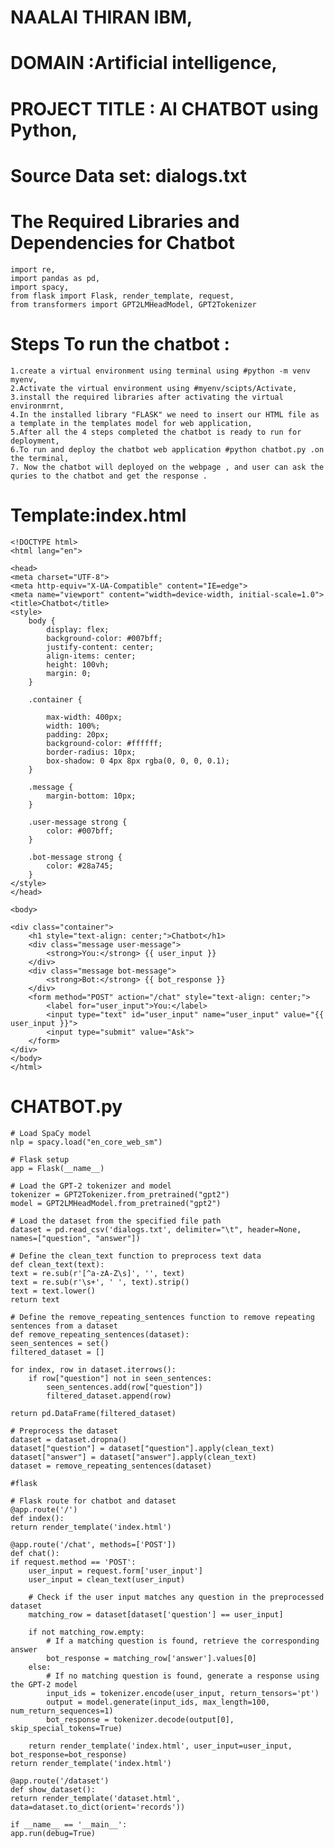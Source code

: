 # NAALAI THIRAN IBM,
# DOMAIN :Artificial intelligence, 
# PROJECT TITLE : AI CHATBOT using Python,

# Source Data set: dialogs.txt
            
    
# The Required Libraries and Dependencies for Chatbot

    import re,
    import pandas as pd,
    import spacy,
    from flask import Flask, render_template, request,
    from transformers import GPT2LMHeadModel, GPT2Tokenizer

# Steps To run the chatbot :
    1.create a virtual environment using terminal using #python -m venv myenv,
    2.Activate the virtual environment using #myenv/scipts/Activate,
    3.install the required libraries after activating the virtual environmrnt,
    4.In the installed library "FLASK" we need to insert our HTML file as a template in the templates model for web application,
    5.After all the 4 steps completed the chatbot is ready to run for deployment,
    6.To run and deploy the chatbot web application #python chatbot.py .on the terminal,
    7. Now the chatbot will deployed on the webpage , and user can ask the quries to the chatbot and get the response .

# Template:index.html

    <!DOCTYPE html>
    <html lang="en">

    <head>
    <meta charset="UTF-8">
    <meta http-equiv="X-UA-Compatible" content="IE=edge">
    <meta name="viewport" content="width=device-width, initial-scale=1.0">
    <title>Chatbot</title>
    <style>
        body {
            display: flex;
            background-color: #007bff;
            justify-content: center;
            align-items: center;
            height: 100vh;
            margin: 0;
        }

        .container {
            
            max-width: 400px;
            width: 100%;
            padding: 20px;
            background-color: #ffffff;
            border-radius: 10px;
            box-shadow: 0 4px 8px rgba(0, 0, 0, 0.1);
        }

        .message {
            margin-bottom: 10px;
        }

        .user-message strong {
            color: #007bff;
        }

        .bot-message strong {
            color: #28a745;
        }
    </style>
    </head>

    <body>
    
    <div class="container">
        <h1 style="text-align: center;">Chatbot</h1>
        <div class="message user-message">
            <strong>You:</strong> {{ user_input }}
        </div>
        <div class="message bot-message">
            <strong>Bot:</strong> {{ bot_response }}
        </div>
        <form method="POST" action="/chat" style="text-align: center;">
            <label for="user_input">You:</label>
            <input type="text" id="user_input" name="user_input" value="{{ user_input }}">
            <input type="submit" value="Ask">
        </form>
    </div>
    </body>
    </html>





# CHATBOT.py
    # Load SpaCy model
    nlp = spacy.load("en_core_web_sm")

    # Flask setup
    app = Flask(__name__)

    # Load the GPT-2 tokenizer and model
    tokenizer = GPT2Tokenizer.from_pretrained("gpt2")
    model = GPT2LMHeadModel.from_pretrained("gpt2")

    # Load the dataset from the specified file path
    dataset = pd.read_csv('dialogs.txt', delimiter="\t", header=None, names=["question", "answer"])

    # Define the clean_text function to preprocess text data
    def clean_text(text):
    text = re.sub(r'[^a-zA-Z\s]', '', text)
    text = re.sub(r'\s+', ' ', text).strip()
    text = text.lower()
    return text

    # Define the remove_repeating_sentences function to remove repeating sentences from a dataset
    def remove_repeating_sentences(dataset):
    seen_sentences = set()
    filtered_dataset = []

    for index, row in dataset.iterrows():
        if row["question"] not in seen_sentences:
            seen_sentences.add(row["question"])
            filtered_dataset.append(row)

    return pd.DataFrame(filtered_dataset)

    # Preprocess the dataset
    dataset = dataset.dropna()
    dataset["question"] = dataset["question"].apply(clean_text)
    dataset["answer"] = dataset["answer"].apply(clean_text)
    dataset = remove_repeating_sentences(dataset)

    #flask

    # Flask route for chatbot and dataset
    @app.route('/')
    def index():
    return render_template('index.html')

    @app.route('/chat', methods=['POST'])
    def chat():
    if request.method == 'POST':
        user_input = request.form['user_input']
        user_input = clean_text(user_input)

        # Check if the user input matches any question in the preprocessed dataset
        matching_row = dataset[dataset['question'] == user_input]
        
        if not matching_row.empty:
            # If a matching question is found, retrieve the corresponding answer
            bot_response = matching_row['answer'].values[0]
        else:
            # If no matching question is found, generate a response using the GPT-2 model
            input_ids = tokenizer.encode(user_input, return_tensors='pt')
            output = model.generate(input_ids, max_length=100, num_return_sequences=1)
            bot_response = tokenizer.decode(output[0], skip_special_tokens=True)
        
        return render_template('index.html', user_input=user_input, bot_response=bot_response)
    return render_template('index.html')

    @app.route('/dataset')
    def show_dataset():
    return render_template('dataset.html', data=dataset.to_dict(orient='records'))

    if __name__ == '__main__':
    app.run(debug=True)

